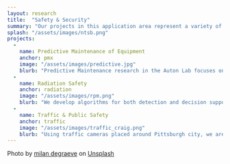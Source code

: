 ```yaml
---
layout: research
title:  "Safety & Security"
summary: "Our projects in this application area represent a variety of critical contexts for artificial intelligence and machine learning that are collaborations with industrial and government sponsors at the local, state, and federal level. In addition to deploying intelligent systems, part of the work in this context is defining ways to modernize existing processes to produce data that is AI-ready."
splash: "/assets/images/ntsb.png"
projects:
  - 
    name: Predictive Maintenance of Equipment
    anchor: pmx
    image: "/assets/images/predictive.jpg"
    blurb: "Predictive Maintenance research in the Auton Lab focuses on applying artificial intelligence to assess the health of complex, critical systems such as aircraft, spacecraft, automobiles, and biological systems. With two decades of experience in predictive maintenance, we focus on reducing risks of unforeseen issues, reducing false positives in detection systems, and forecasting future failures of individual components. Common challenges in this line of work include harnessing multi-modal data sources (e.g., textual maintenance records describing failures combined with time series data from sensor), severe class imbalances due to existing maintenance processes, censored labels, and a general sparsity of labeled data. To overcome these challenges, work closely with end users and subject matter experts and use weak learning and weak supervision to rapidly construct large datasets, we use time series analysis to predict component failures, and use anomaly detection methods to discover outbreaks in the fleet."
  -
    name: Radiation Safety
    anchor: radiation
    image: "/assets/images/rpm.png"
    blurb: "We develop algorithms for both detection and decision support in nuclear threat identification. Using our flagship Bayesian Aggregation method for source detection and characterization we are developing fast and efficient tools for situational awareness and safety applications. Our work focuses on robust methods, multi-sensor and multi-modal data fusion, and decision support infrastructure for rapidly processing alerts."
  -
    name: Traffic & Public Safety
    anchor: traffic
    image: "/assets/images/traffic_craig.png"
    blurb: "Using traffic cameras placed around Pittsburgh city, we are working to identify anomalous vehicle  and pedestrian trajectories. Highlighting when people appear to be where they should not be supports decision making for autonomous vehicles. These cameras may also improve estimates of minor traffic incidents that do not result in police reports, informing city planning and allocation of resources for improving safety of intersections for vehicles and pedestrians."
---
```



Photo by <a href="https://unsplash.com/@milandegraeve?utm_source=unsplash&utm_medium=referral&utm_content=creditCopyText">milan degraeve</a> on <a href="https://unsplash.com/s/photos/first-aid?utm_source=unsplash&utm_medium=referral&utm_content=creditCopyText">Unsplash</a>


<!-- Notes
Army PMx project
TRACIR
ERNIE
-->

  
